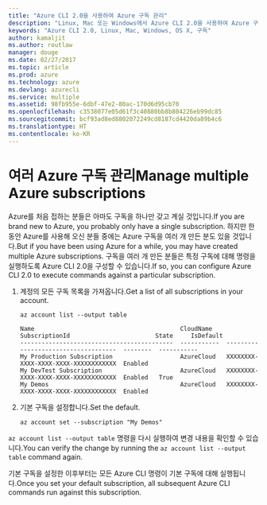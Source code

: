 ```yaml
---
title: "Azure CLI 2.0을 사용하여 Azure 구독 관리"
description: "Linux, Mac 또는 Windows에서 Azure CLI 2.0을 사용하여 Azure 구독을 관리합니다."
keywords: "Azure CLI 2.0, Linux, Mac, Windows, OS X, 구독"
author: kamaljit
ms.author: routlaw
manager: douge
ms.date: 02/27/2017
ms.topic: article
ms.prod: azure
ms.technology: azure
ms.devlang: azurecli
ms.service: multiple
ms.assetid: 98fb955e-6dbf-47e2-80ac-170d6d95cb70
ms.openlocfilehash: c3538077e05d61f3c40880bb8b804226eb99dc85
ms.sourcegitcommit: bcf93ad8ed8802072249cd8187cd4420da89b4c6
ms.translationtype: HT
ms.contentlocale: ko-KR
---
```

# <a name="manage-multiple-azure-subscriptions"></a><span data-ttu-id="a72e3-104">여러 Azure 구독 관리</span><span class="sxs-lookup"><span data-stu-id="a72e3-104">Manage multiple Azure subscriptions</span></span>

<span data-ttu-id="a72e3-105">Azure를 처음 접하는 분들은 아마도 구독을 하나만 갖고 계실 것입니다.</span><span class="sxs-lookup"><span data-stu-id="a72e3-105">If you are brand new to Azure, you probably only have a single subscription.</span></span>
<span data-ttu-id="a72e3-106">하지만 한동안 Azure를 사용해 오신 분들 중에는 Azure 구독을 여러 개 만든 분도 있을 것입니다.</span><span class="sxs-lookup"><span data-stu-id="a72e3-106">But if you have been using Azure for a while, you may have created multiple Azure subscriptions.</span></span>
<span data-ttu-id="a72e3-107">구독을 여러 개 만든 분들은 특정 구독에 대해 명령을 실행하도록 Azure CLI 2.0을 구성할 수 있습니다.</span><span class="sxs-lookup"><span data-stu-id="a72e3-107">If so, you can configure Azure CLI 2.0 to execute commands against a particular subscription.</span></span>

1. <span data-ttu-id="a72e3-108">계정의 모든 구독 목록을 가져옵니다.</span><span class="sxs-lookup"><span data-stu-id="a72e3-108">Get a list of all subscriptions in your account.</span></span>

   ```azurecli
   az account list --output table
   ```

   ```Output
   Name                                         CloudName    SubscriptionId                        State     IsDefault
   -------------------------------------------  -----------  ------------------------------------  --------  -----------
   My Production Subscription                   AzureCloud   XXXXXXXX-XXXX-XXXX-XXXX-XXXXXXXXXXXX  Enabled
   My DevTest Subscription                      AzureCloud   XXXXXXXX-XXXX-XXXX-XXXX-XXXXXXXXXXXX  Enabled   True
   My Demos                                     AzureCloud   XXXXXXXX-XXXX-XXXX-XXXX-XXXXXXXXXXXX  Enabled
   ```

1. <span data-ttu-id="a72e3-109">기본 구독을 설정합니다.</span><span class="sxs-lookup"><span data-stu-id="a72e3-109">Set the default.</span></span>
 
   ```azurecli
   az account set --subscription "My Demos"
   ```

<span data-ttu-id="a72e3-110">`az account list --output table` 명령을 다시 실행하여 변경 내용을 확인할 수 있습니다.</span><span class="sxs-lookup"><span data-stu-id="a72e3-110">You can verify the change by running the `az account list --output table` command again.</span></span>

<span data-ttu-id="a72e3-111">기본 구독을 설정한 이후부터는 모든 Azure CLI 명령이 기본 구독에 대해 실행됩니다.</span><span class="sxs-lookup"><span data-stu-id="a72e3-111">Once you set your default subscription, all subsequent Azure CLI commands run against this subscription.</span></span>